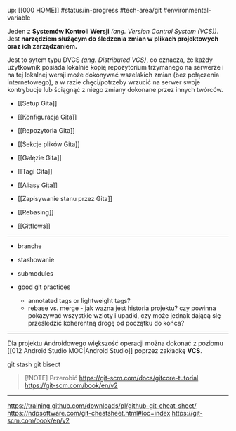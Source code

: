 up: [[000 HOME]]
#status/in-progress 
#tech-area/git 
#environmental-variable

Jeden z **Systemów Kontroli Wersji** *(ang. Version Control System (VCS))*. Jest **narzędziem służącym do śledzenia zmian w plikach projektowych oraz ich zarządzaniem.** 

Jest to sytem typu DVCS *(ang. Distributed VCS)*, co oznacza, że każdy użytkownik posiada lokalnie kopię repozytorium trzymanego na serwerze i na tej lokalnej wersji może dokonywać wszelakich zmian (bez połączenia internetowego), a w razie chęci/potrzeby wrzucić na serwer swoje kontrybucje lub ściągnąć z niego zmiany dokonane przez innych twórców.


- [[Setup Gita]]
- [[Konfiguracja Gita]]
- [[Repozytoria Gita]]
- [[Sekcje plików Gita]]
- [[Gałęzie Gita]]
- [[Tagi Gita]]
- [[Aliasy Gita]]
- [[Zapisywanie stanu przez Gita]]
- [[Rebasing]]

- [[Gitflows]]


---

- branche
- stashowanie
- submodules

- good git practices
	- annotated tags or lightweight tags?
	- rebase vs. merge - jak ważna jest historia projektu? czy powinna pokazywać wszystkie wzloty i upadki, czy może jednak dającą się prześledzić koherentną drogę od początku do końca?


---

Dla projektu Androidowego większość operacji można dokonać z poziomu [[012 Android Studio MOC|Android Studio]] poprzez zakładkę **VCS**.

git stash
git bisect


> [!NOTE] Przerobić
> https://git-scm.com/docs/gitcore-tutorial
> https://git-scm.com/book/en/v2

---
https://training.github.com/downloads/pl/github-git-cheat-sheet/
https://ndpsoftware.com/git-cheatsheet.html#loc=index
https://git-scm.com/book/en/v2
